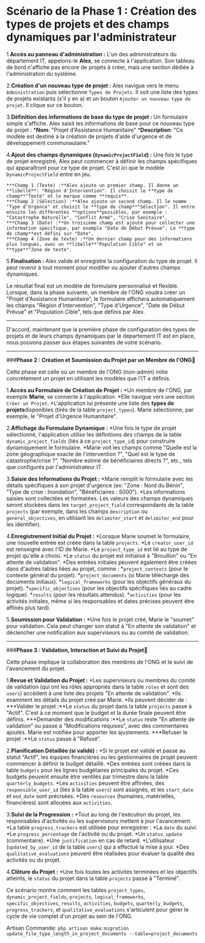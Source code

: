 # Scénario de la Phase 1 : Création des types de projets et des champs dynamiques par l'administrateur

1.**Accès au panneau d'administration :**
    L'un des administrateurs du département IT, appelons-le **Alex**, se connecte à l'application. Son tableau de bord n'affiche pas encore de projets à créer, mais une section dédiée à l'administration du système.

2.**Création d'un nouveau type de projet :**
    Alex navigue vers le menu `Administration` puis sélectionne `Types de Projets`. Il voit une liste des types de projets existants (s'il y en a) et un bouton `Ajouter un nouveau type de projet`. Il clique sur ce bouton.

3.**Définition des informations de base du type de projet :**
    Un formulaire simple s'affiche. Alex saisit les informations de base pour ce nouveau type de projet :
    ***Nom**: "Projet d'Assistance Humanitaire"
    ***Description**: "Ce modèle est destiné à la création de projets d'aide d'urgence et de développement communautaire."

4.**Ajout des champs dynamiques (`DynamicProjectField`) :**
    Une fois le type de projet enregistré, Alex peut commencer à définir les champs spécifiques qui apparaîtront pour ce type de projet. C'est ici que le modèle `DynamicProjectField` entre en jeu.

    ***Champ 1 (Texte) :**Alex ajoute un premier champ. Il donne un **libellé**: "Région d'Intervention". Il choisit le **type de champ**"Texte" et le marque comme **requis**.
    ***Champ 2 (Sélection) :**Alex ajoute un second champ. Il le nomme "Type d'Urgence" et choisit le **type de champ**"Sélection". Il entre ensuite les différentes **options**possibles, par exemple : "Catastrophe Naturelle", "Conflit Armé", "Crise Sanitaire".
    ***Champ 3 (Date) :**Un troisième champ est ajouté pour collecter une information spécifique, par exemple "Date de Début Prévue". Le **type de champ**est défini sur "Date".
    ***Champ 4 (Zone de texte) :**Un dernier champ pour des informations plus longues, avec un **libellé**"Population Cible" et un **type**"Zone de texte".

5.**Finalisation :**
    Alex valide et enregistre la configuration du type de projet. Il peut revenir à tout moment pour modifier ou ajouter d'autres champs dynamiques.

Le résultat final est un modèle de formulaire personnalisé et flexible. Lorsque, dans la phase suivante, un membre de l'ONG voudra créer un "Projet d'Assistance Humanitaire", le formulaire affichera automatiquement les champs "Région d'Intervention", "Type d'Urgence", "Date de Début Prévue" et "Population Cible", tels que définis par Alex.

---


D'accord, maintenant que la première phase de configuration des types de projets et de leurs champs dynamiques par le département IT est en place, nous pouvons passer aux étapes suivantes de votre scénario.

---

###**Phase 2 : Création et Soumission du Projet par un Membre de l'ONG**📝

Cette phase est celle où un membre de l'ONG (non-admin) initie concrètement un projet en utilisant les modèles que l'IT a définis.

1.**Accès au Formulaire de Création de Projet :**
    *Un membre de l'ONG, par exemple **Marie**, se connecte à l'application.
    *Elle navigue vers une section `Créer un Projet`.
    *L'application lui présente une liste des **types de projets**disponibles (tirés de la table `project_types`). Marie sélectionne, par exemple, le "Projet d'Urgence Humanitaire".

2.**Affichage du Formulaire Dynamique :**
    *Une fois le type de projet sélectionné, l'application utilise les définitions des champs de la table `dynamic_project_fields` (liés à ce `project_type_id`) pour construire dynamiquement le formulaire.
    *Marie voit les champs comme "Quelle est la zone géographique exacte de l'intervention ?", "Quel est le type de catastrophe/crise ?", "Nombre estimé de bénéficiaires directs ?", etc., tels que configurés par l'administrateur IT.

3.**Saisie des Informations du Projet :**
    *Marie remplit le formulaire avec les détails spécifiques à son projet d'urgence (ex: "Zone : Nord du Bénin", "Type de crise : Inondation", "Bénéficiaires : 5000").
    *Les informations saisies sont collectées et formatées. Les valeurs des champs dynamiques seront stockées dans les `target_project_field` correspondants de la table `projects` (par exemple, dans les champs `description` ou `general_objectives`, en utilisant les `delimiter_start` et `delimiter_end` pour les identifier).

4.**Enregistrement Initial du Projet :**
    *Lorsque Marie soumet le formulaire, une nouvelle entrée est créée dans la table `projects`.
    *Le `creator_user_id` est renseigné avec l'ID de Marie.
    *Le `project_type_id` est lié au type de projet qu'elle a choisi.
    *Le `status` du projet est initialisé à "Brouillon" ou "En attente de validation".
    *Des entrées initiales peuvent également être créées dans d'autres tables liées au projet, comme :
        *`project_contexts` (pour le contexte général du projet).
        *`project_documents` (si Marie télécharge des documents initiaux).
        *`logical_frameworks` (pour les objectifs généraux du projet).
        *`specific_objectives` (pour les objectifs spécifiques liés au cadre logique).
        *`results` (pour les résultats attendus).
        *`activities` (pour les activités initiales, même si les responsables et dates précises peuvent être affinés plus tard).

5.**Soumission pour Validation :**
    *Une fois le projet créé, Marie le "soumet" pour validation. Cela peut changer son statut à "En attente de validation" et déclencher une notification aux superviseurs ou au comité de validation.

---

###**Phase 3 : Validation, Interaction et Suivi du Projet**🔄

Cette phase implique la collaboration des membres de l'ONG et le suivi de l'avancement du projet.

1.**Revue et Validation du Projet :**
    *Les superviseurs ou membres du comité de validation (qui ont les rôles appropriés dans la table `roles` et sont des `users`) accèdent à une liste des projets "En attente de validation".
    *Ils examinent les détails du projet créé par Marie.
    *Ils peuvent décider de :
        ***Valider le projet :**Le `status` du projet dans la table `projects` passe à "Actif". C'est à ce moment que le budget et la durée finale peuvent être définis.
        ***Demander des modifications :**Le `status` reste "En attente de validation" ou passe à "Modifications requises", avec des commentaires ajoutés. Marie est notifiée pour apporter les ajustements.
        ***Refuser le projet :**Le `status` passe à "Refusé".

2.**Planification Détaillée (si validé) :**
    *Si le projet est validé et passe au statut "Actif", les équipes financières ou les gestionnaires de projet peuvent commencer à définir le budget détaillé.
    *Des entrées sont créées dans la table `budgets` pour les lignes budgétaires principales du projet.
    *Ces budgets peuvent ensuite être ventilés par trimestre dans la table `quarterly_budgets`.
    *Les `activities` peuvent être affinées, des `responsible_user_id` (liés à la table `users`) sont assignés, et les `start_date` et `end_date` sont précisées.
    *Des `resources` (humaines, matérielles, financières) sont allouées aux `activities`.

3.**Suivi de la Progression :**
    *Tout au long de l'exécution du projet, les responsables d'activités ou les superviseurs mettent à jour l'avancement.
    *La table `progress_trackers` est utilisée pour enregistrer :
        *La `date` du suivi.
        *Le `progress_percentage` de l'activité ou du projet.
        *Un `status_update` (commentaire).
        *Une `justification` en cas de retard.
        *L'utilisateur (`updated_by_user_id` de la table `users`) qui a effectué la mise à jour.
    *Des `qualitative_evaluations` peuvent être réalisées pour évaluer la qualité des activités ou du projet.

4.**Clôture du Projet :**
    *Une fois toutes les activités terminées et les objectifs atteints, le `status` du projet dans la table `projects` passe à "Terminé".

Ce scénario montre comment les tables `project_types`, `dynamic_project_fields`, `projects`, `logical_frameworks`, `specific_objectives`, `results`, `activities`, `budgets`, `quarterly_budgets`, `progress_trackers`, et `qualitative_evaluations` s'articulent pour gérer le cycle de vie complet d'un projet au sein de l'ONG.



Artisan Commande: 
    `php artisan make:migration update_file_type_length_in_project_documents --table=project_documents`